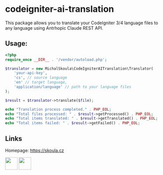 # codeigniter-ai-translation

This package allows you to translate your CodeIgniter 3/4 language files to any language using Antrhopic Claude REST API.

## Usage:

```php
<?php
require_once __DIR__ . '/vendor/autoload.php';

$translator = new MichalSkoula\CodeIgniterAITranslation\Translator(
    'your-api-key',
    'cs', // source language
    'en' // target language,
    'application/language' // path to your language files
);

$result = $translator->translate($file);

echo "Translation process completed." . PHP_EOL;
echo "Total files processed: " . $result->getProcessed() . PHP_EOL;
echo "Total items translated: " . $result->getTranslated() . PHP_EOL;
echo "Total items failed: " . $result->getFailed() . PHP_EOL;
```

## Links

Homepage: https://skoula.cz

<a href="https://www.buymeacoffee.com/mskoula"><img src="https://www.buymeacoffee.com/assets/img/guidelines/download-assets-sm-1.svg" height="40"></a>
<a href="https://paypal.me/truehipstercz?country.x=CZ&locale.x=en_US"><img src="https://raw.githubusercontent.com/andreostrovsky/donate-with-paypal/master/blue.svg" height="40"></a>

